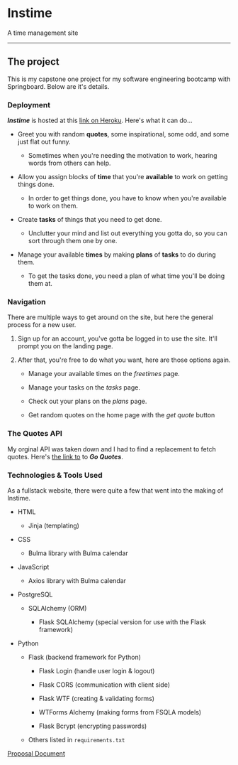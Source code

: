 # Instime

A time management site

---

## The project

This is my capstone one project for my software engineering bootcamp with Springboard. Below are it's details.

### Deployment

***Instime*** is hosted at this [link on Heroku][live]. Here's what it can do...

* Greet you with random **quotes**, some inspirational, some odd, and some just flat out funny.

    * Sometimes when you're needing the motivation to work, hearing words from others can help.

* Allow you assign blocks of **time** that you're **available** to work on getting things done.

    * In order to get things done, you have to know when you're available to work on them.

* Create **tasks** of things that you need to get done.

    * Unclutter your mind and list out everything you gotta do, so you can sort through them one by one.

* Manage your available **times** by making **plans** of **tasks** to do during them.

    * To get the tasks done, you need a plan of what time you'll be doing them at.

### Navigation

There are multiple ways to get around on the site, but here the general process for a new user.

1. Sign up for an account, you've gotta be logged in to use the site. It'll prompt you on the landing page.

1. After that, you're free to do what you want, here are those options again.

    * Manage your available times on the *freetimes* page.

    * Manage your tasks on the *tasks* page.

    * Check out your plans on the *plans* page.

    * Get random quotes on the home page with the *get quote* button

### The Quotes API

My orginal API was taken down and I had to find a replacement to fetch quotes. Here's [the link to][api] to ***Go Quotes***.

### Technologies & Tools Used

As a fullstack website, there were quite a few that went into the making of Instime.

* HTML

    * Jinja (templating)

* CSS

    * Bulma library with Bulma calendar

* JavaScript

    * Axios library with Bulma calendar

* PostgreSQL

    * SQLAlchemy (ORM)

        * Flask SQLAlchemy (special version for use with the Flask framework)

* Python

    * Flask (backend framework for Python)

        * Flask Login (handle user login & logout)

        * Flask CORS (communication with client side)

        * Flask WTF (creating & validating forms)

        * WTForms Alchemy (making forms from FSQLA models)

        * Flask Bcrypt (encrypting passwords)

    * Others listed in `requirements.txt`

[Proposal Document][propdoc]

[api]:https://goquotes.docs.apiary.io/#

[propdoc]:https://docs.google.com/document/d/1NXsswApnI3eOrPGZjdtL1hzIaHP0ZTS9cs4dvjj8OOc/edit?usp=sharing

[live]:https://instime.herokuapp.com/
